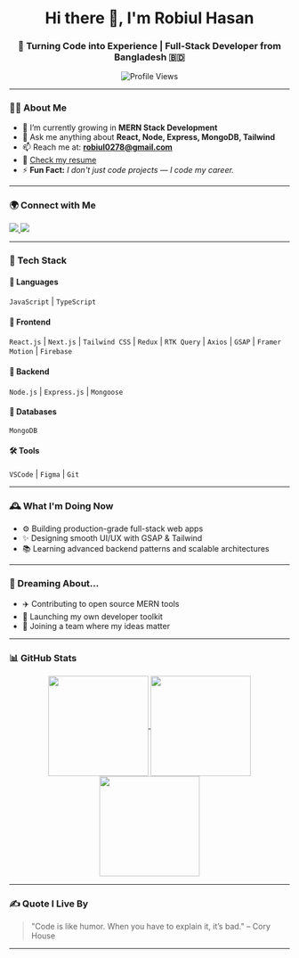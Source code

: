 <h1 align="center">Hi there 👋, I'm Robiul Hasan</h1>
<h3 align="center">🚀 Turning Code into Experience | Full-Stack Developer from Bangladesh 🇧🇩</h3>

<p align="center">
  <img src="https://komarev.com/ghpvc/?username=robiul0278&label=Profile%20views&color=0e75b6&style=flat" alt="Profile Views" />
</p>

---

### 🧑‍💻 About Me

- 🌱 I’m currently growing in **MERN Stack Development**
- 💬 Ask me anything about **React, Node, Express, MongoDB, Tailwind**
- 📫 Reach me at: **robiul0278@gmail.com**
- 📄 [Check my resume](https://drive.google.com/file/d/1eW1QpthmhI9dih4SD_VfeayLoXrCfr14/view?usp=drive_link)
- ⚡ **Fun Fact:** _I don't just code projects — I code my career._

---

### 🌍 Connect with Me

<p align="left">
  <a href="https://www.facebook.com/robiul0278" target="_blank">
    <img src="https://img.shields.io/badge/Facebook-1877F2?style=for-the-badge&logo=facebook&logoColor=white" />
  </a>
  <a href="https://www.instagram.com/robiniann/" target="_blank">
    <img src="https://img.shields.io/badge/Instagram-E4405F?style=for-the-badge&logo=instagram&logoColor=white" />
  </a>
</p>

---

### 🧠 Tech Stack

#### 📝 Languages  
`JavaScript` | `TypeScript`  

#### 🎨 Frontend  
`React.js` | `Next.js` | `Tailwind CSS` | `Redux` | `RTK Query` | `Axios` | `GSAP` | `Framer Motion` | `Firebase`  

#### 🔧 Backend  
`Node.js` | `Express.js` | `Mongoose`  

#### 💾 Databases  
`MongoDB`  

#### 🛠 Tools  
`VSCode` | `Figma` | `Git`

---

### 🕰️ What I'm Doing Now

- ⚙ Building production-grade full-stack web apps  
- ✨ Designing smooth UI/UX with GSAP & Tailwind  
- 📚 Learning advanced backend patterns and scalable architectures

---

### 🚀 Dreaming About...

- ✈️ Contributing to open source MERN tools  
- 🧪 Launching my own developer toolkit  
- 💼 Joining a team where my ideas matter

---

### 📊 GitHub Stats

<div align="center">
  <a href="https://github.com/robiul0278">
    <img align="center" src="https://github-readme-stats.vercel.app/api?username=robiul0278&show_icons=true&theme=default&locale=en" height="180px" />
  </a>
  <a href="https://github.com/robiul0278">
    <img align="center" src="https://github-readme-streak-stats.herokuapp.com/?user=robiul0278&theme=default" height="180px" />
  </a>
</div>

<div align="center">
  <a href="https://github.com/robiul0278">
    <img src="https://github-readme-stats.vercel.app/api/top-langs?username=robiul0278&layout=compact&theme=default" height="180px" />
  </a>
</div>


---

### ✍️ Quote I Live By

> "Code is like humor. When you have to explain it, it’s bad." – Cory House

---


